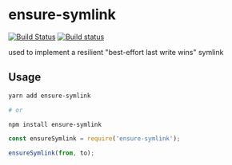 # ensure-symlink

[![Build Status](https://travis-ci.org/stefanpenner/ensure-symlink.svg?branch=master)](https://travis-ci.org/stefanpenner/ensure-symlink)
[![Build status](https://ci.appveyor.com/api/projects/status/am8b5krhnbgf7yvj/branch/master?svg=true)](https://ci.appveyor.com/project/embercli/ensure-symlink/branch/master)


used to implement a resilient "best-effort last write wins" symlink

## Usage

```sh
yarn add ensure-symlink

# or

npm install ensure-symlink
```

```js
const ensureSymlink = require('ensure-symlink');

ensureSymlink(from, to);
```
